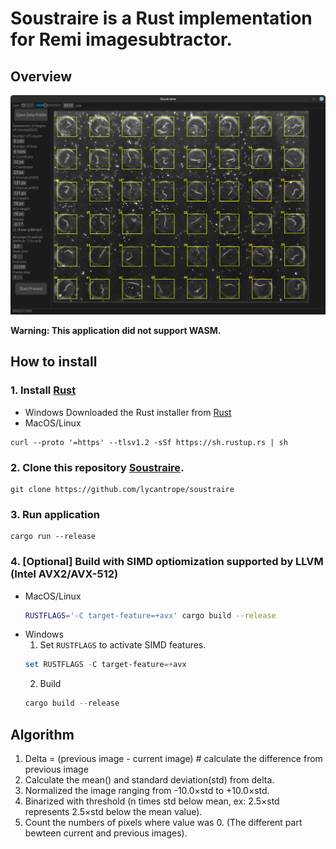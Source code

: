 # Soustraire is a Rust implementation for Remi imagesubtractor.


## Overview
![demo](./assets/demo.png)

**Warning: This application did not support WASM.**

## How to install
### 1. Install [Rust](https://www.rust-lang.org/ja/tools/install)
- Windows
Downloaded the Rust installer from [Rust](https://www.rust-lang.org/ja/tools/install)
- MacOS/Linux
```shell
curl --proto '=https' --tlsv1.2 -sSf https://sh.rustup.rs | sh
```
### 2. Clone this repository [Soustraire](https://github.com/lycantrope/soustraire).

```shell
git clone https://github.com/lycantrope/soustraire
```
### 3. Run application
```shell
cargo run --release
```

### 4. [Optional] Build with SIMD optiomization supported by LLVM (Intel AVX2/AVX-512)

- MacOS/Linux
    ```bash
    RUSTFLAGS='-C target-feature=+avx' cargo build --release
    ```
- Windows  
  1. Set `RUSTFLAGS` to activate SIMD features. 
    ```powershell
    set RUSTFLAGS -C target-feature=+avx
    ```
  2. Build  
    ```powershell
    cargo build --release
    ```

###
## Algorithm

1. Delta = (previous image - current image) # calculate the difference from previous image 
2. Calculate the mean() and standard deviation(std) from delta.
4. Normalized the image ranging from -10.0×std to +10.0×std.
5. Binarized with threshold (n times std below mean, ex: 2.5×std represents 2.5×std below the mean value).
6. Count the numbers of pixels where value was 0. (The different part bewteen current and previous images).
